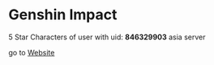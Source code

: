 # Genshin Impact
5 Star Characters  of  user with uid: **846329903** asia server

go to [Website](https://jassu7082.github.io/genshin_impact/)
